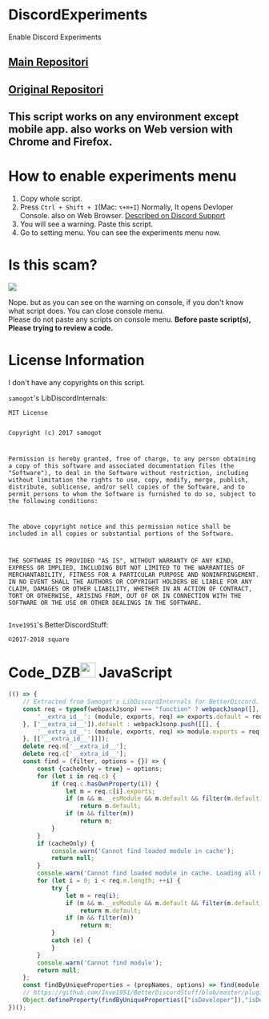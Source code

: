 # DiscordExperiments
Enable Discord Experiments

<h2><a href="https://github.com/ABD0U-DZB/Discord_Experiments" rel="nofollow">Main Repositori</a></h2>

<h2><a href="https://gist.github.com/MPThLee/3ccb554b9d882abc6313330e38e5dfaa" rel="nofollow">Original Repositori</a></h2>


<td class="d-block comment-body markdown-body  js-comment-body user-select-contain">
          <h2>This script works on any environment except mobile app. also works on Web version with Chrome and Firefox.</h2>
<h1>How to enable experiments menu</h1>
<ol>
<li>Copy whole script.</li>
<li>Press <code>Ctrl + Shift + I</code>(Mac: <code>⌥+⌘+I</code>) Normally, It opens Devloper Console. also on Web Browser. <a href="https://support.discordapp.com/hc/en-us/articles/115001239472-Troubleshooting-Console-Log-Errors" rel="nofollow">Described on Discord Support</a></li>
<li>You will see a warning. Paste this script.</li>
<li>Go to setting menu. You can see the experiments menu now.</li>
</ol>
<h1>Is this scam?</h1>

<img style="-webkit-user-select: none;margin: auto;background-color: hsl(0, 0%, 90%);transition: background-color 300ms;" src="https://raw.githubusercontent.com/HappyRogelio7/DiscordExperiments/main/Wiki/Console-Discord-IMG-1.png">
          
<p>Nope. but as you can see on the warning on console, if you don't know what script does. You can close console menu.<br>
Please do not paste any scripts on console menu. <strong>Before paste script(s), Please trying to review a code.</strong></p>
<h1>License Information</h1>
<p>I don't have any copyrights on this script.</p>
<p><code>samogot</code>'s LibDiscordInternals:</p>
<pre><code>MIT License

Copyright (c) 2017 samogot

Permission is hereby granted, free of charge, to any person obtaining a copy
of this software and associated documentation files (the "Software"), to deal
in the Software without restriction, including without limitation the rights
to use, copy, modify, merge, publish, distribute, sublicense, and/or sell
copies of the Software, and to permit persons to whom the Software is
furnished to do so, subject to the following conditions:

The above copyright notice and this permission notice shall be included in all
copies or substantial portions of the Software.

THE SOFTWARE IS PROVIDED "AS IS", WITHOUT WARRANTY OF ANY KIND, EXPRESS OR
IMPLIED, INCLUDING BUT NOT LIMITED TO THE WARRANTIES OF MERCHANTABILITY,
FITNESS FOR A PARTICULAR PURPOSE AND NONINFRINGEMENT. IN NO EVENT SHALL THE
AUTHORS OR COPYRIGHT HOLDERS BE LIABLE FOR ANY CLAIM, DAMAGES OR OTHER
LIABILITY, WHETHER IN AN ACTION OF CONTRACT, TORT OR OTHERWISE, ARISING FROM,
OUT OF OR IN CONNECTION WITH THE SOFTWARE OR THE USE OR OTHER DEALINGS IN THE
SOFTWARE.
</code></pre>
<p><code>Inve1951</code>'s BetterDiscordStuff:</p>
<pre><code>©2017-2018 square
</code></pre>
      </td>
      
# Code_DZB<img src="https://github.com/ABD0U-DZB/ABD0U-DZB/blob/main/803793060932223006.gif?raw=true" width="30px"> JavaScript

```js
(() => {
    // Extracted from Samogot's LibDiscordInternals for BetterDiscord.
    const req = typeof(webpackJsonp) === "function" ? webpackJsonp([], {
        '__extra_id__': (module, exports, req) => exports.default = req
    }, ['__extra_id__']).default : webpackJsonp.push([[], {
        '__extra_id__': (module, exports, req) => module.exports = req
    }, [['__extra_id__']]]);
    delete req.m['__extra_id__'];
    delete req.c['__extra_id__'];
    const find = (filter, options = {}) => {
        const {cacheOnly = true} = options;
        for (let i in req.c) {
            if (req.c.hasOwnProperty(i)) {
                let m = req.c[i].exports;
                if (m && m.__esModule && m.default && filter(m.default))
                    return m.default;
                if (m && filter(m))
                    return m;
            }
        }
        if (cacheOnly) {
            console.warn('Cannot find loaded module in cache');
            return null;
        }
        console.warn('Cannot find loaded module in cache. Loading all modules may have unexpected side effects');
        for (let i = 0; i < req.m.length; ++i) {
            try {
                let m = req(i);
                if (m && m.__esModule && m.default && filter(m.default))
                    return m.default;
                if (m && filter(m))
                    return m;
            }
            catch (e) {
            }
        }
        console.warn('Cannot find module');
        return null;
    };
    const findByUniqueProperties = (propNames, options) => find(module => propNames.every(prop => module[prop] !== undefined), options);
    // https://github.com/Inve1951/BetterDiscordStuff/blob/master/plugins/discordexperiments.plugin.js
    Object.defineProperty(findByUniqueProperties(["isDeveloper"]),"isDeveloper",{get:_=>1,set:_=>_,configurable:true});
})();
```
